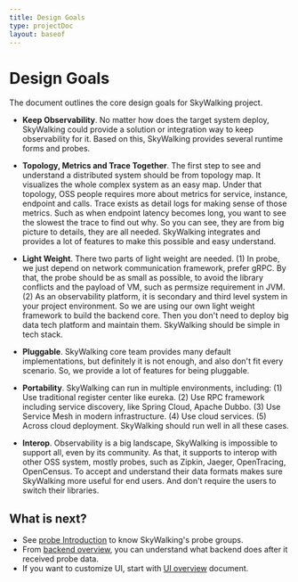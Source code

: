 ```yaml
---
title: Design Goals
type: projectDoc
layout: baseof
---
```

# Design Goals
The document outlines the core design goals for SkyWalking project.

- **Keep Observability**. No matter how does the target system deploy, SkyWalking could provide a solution or 
integration way to keep observability for it. Based on this, SkyWalking provides several runtime forms and probes.

- **Topology, Metrics and Trace Together**. The first step to see and understand a distributed system should be 
from topology map. It visualizes the whole complex system as an easy map. Under that topology, OSS people requires
more about metrics for service, instance, endpoint and calls. Trace exists as detail logs for making sense of those metrics.
Such as when endpoint latency becomes long, you want to see the slowest the trace to find out why. So you can see,
they are from big picture to details, they are all needed. SkyWalking integrates and provides a lot of features to
make this possible and easy understand.

- **Light Weight**. There two parts of light weight are needed. (1) In probe, we just depend on network
communication framework, prefer gRPC. By that, the probe should be as small as possible, to avoid the library
conflicts and the payload of VM, such as permsize requirement in JVM.
(2) As an observability platform, it is secondary and third level system in your project environment.
So we are using our own light weight framework to build the backend core. Then you don't need to 
deploy big data tech platform and maintain them. SkyWalking should be simple in tech stack.

- **Pluggable**. SkyWalking core team provides many default implementations, but definitely it is not enough,
and also don't fit every scenario. So, we provide a lot of features for being pluggable. 

- **Portability**.  SkyWalking can run in multiple environments, including: 
(1) Use traditional register center like eureka.
(2) Use RPC framework including service discovery, like Spring Cloud, Apache Dubbo.
(3) Use Service Mesh in modern infrastructure.
(4) Use cloud services.
(5) Across cloud deployment. 
SkyWalking should run well in all these cases.

- **Interop**. Observability is a big landscape, SkyWalking is impossible to support all, even by its community.
As that, it supports to interop with other OSS system, mostly probes, such as Zipkin, Jaeger, OpenTracing, OpenCensus.
To accept and understand their data formats makes sure SkyWalking more useful for end users. And don't require
the users to switch their libraries.


## What is next?
- See [probe Introduction](probe-introduction) to know SkyWalking's probe groups.
- From [backend overview](backend-overview), you can understand what backend does after it received probe data.
- If you want to customize UI, start with [UI overview](ui-overview) document. 